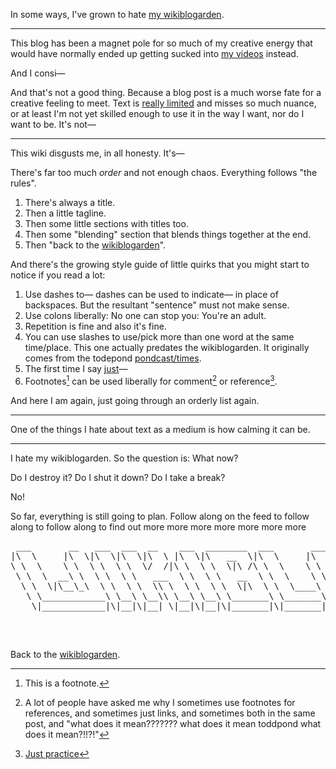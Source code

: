 In some ways, I've grown to hate [my wikiblogarden](/wikiblogarden).

<hr>

This blog has been a magnet pole for so much of my creative energy that would have normally ended up getting sucked into [my videos](https://youtube.com/@todepond) instead. 

And I consi—

And that's not a good thing. Because a blog post is a much worse fate for a creative feeling to meet. Text is [really limited](https://www.todepond.com/wikiblogarden/art/voice/finding/words/) and misses so much nuance, or at least I'm not yet skilled enough to use it in the way I want, nor do I want to be. It's not—

<hr>

This wiki disgusts me, in all honesty. It's—

There's far too much *order* and not enough chaos. Everything follows "the rules".

1. There's always a title.
2. Then a little tagline.
3. Then some little sections with titles too.
4. Then some "blending" section that blends things together at the end.
5. Then "back to the [wikiblogarden](/wikiblogarden)".

And there's the growing style guide of little quirks that you might start to notice if you read a lot: 

1. Use dashes to— dashes can be used to indicate— in place of backspaces. But the resultant "sentence" must not make sense. 
2. Use colons liberally: No one can stop you: You're an adult. 
3. Repetition is fine and also it's fine.
4. You can use slashes to use/pick more than one word at the same time/place. This one actually predates the wikiblogarden. It originally comes from the todepond [pondcast/times](/pondcast).
5. The first time I say [just](https://www.todepond.com/wikiblogarden/better-computing/just/)—
6. Footnotes[^foot] can be used liberally for comment[^comment] or reference[^ref].

And here I am again, just going through an orderly list again.

<hr>

One of the things I hate about text as a medium is how calming it can be. 

<hr>

I hate my wikiblogarden. So the question is: What now? 

Do I destroy it? Do I shut it down? Do I take a break? 

No!

So far, everything is still going to plan. Follow along on the feed to follow along to follow along to find out more more more more more more more

<pre>
 ___       __   ___  ___  __    ___  ________  ___       ________  ________  ________  ________  ________  _______   ________           ________  ___  ___  ________  ________  _______           _________  ___       __   ________     
|\  \     |\  \|\  \|\  \|\  \ |\  \|\   __  \|\  \     |\   __  \|\   ____\|\   __  \|\   __  \|\   ___ \|\  ___ \ |\   ___  \        |\   __  \|\  \|\  \|\   __  \|\   ____\|\  ___ \         |\___   ___\\  \     |\  \|\   __  \    
\ \  \    \ \  \ \  \ \  \/  /|\ \  \ \  \|\ /\ \  \    \ \  \|\  \ \  \___|\ \  \|\  \ \  \|\  \ \  \_|\ \ \   __/|\ \  \\ \  \       \ \  \|\  \ \  \\\  \ \  \|\  \ \  \___|\ \   __/|        \|___ \  \_\ \  \    \ \  \ \  \|\  \   
 \ \  \  __\ \  \ \  \ \   ___  \ \  \ \   __  \ \  \    \ \  \\\  \ \  \  __\ \   __  \ \   _  _\ \  \ \\ \ \  \_|/_\ \  \\ \  \       \ \   ____\ \   __  \ \   __  \ \_____  \ \  \_|/__           \ \  \ \ \  \  __\ \  \ \  \\\  \  
  \ \  \|\__\_\  \ \  \ \  \\ \  \ \  \ \  \|\  \ \  \____\ \  \\\  \ \  \|\  \ \  \ \  \ \  \\  \\ \  \_\\ \ \  \_|\ \ \  \\ \  \       \ \  \___|\ \  \ \  \ \  \ \  \|____|\  \ \  \_|\ \           \ \  \ \ \  \|\__\_\  \ \  \\\  \ 
   \ \____________\ \__\ \__\\ \__\ \__\ \_______\ \_______\ \_______\ \_______\ \__\ \__\ \__\\ _\\ \_______\ \_______\ \__\\ \__\       \ \__\    \ \__\ \__\ \__\ \__\____\_\  \ \_______\           \ \__\ \ \____________\ \_______\
    \|____________|\|__|\|__| \|__|\|__|\|_______|\|_______|\|_______|\|_______|\|__|\|__|\|__|\|__|\|_______|\|_______|\|__| \|__|        \|__|     \|__|\|__|\|__|\|__|\_________\|_______|            \|__|  \|____________|\|_______|
                                                                                                                                                                        \|_________|                                          
</pre>

<br>

Back to the [wikiblogarden](/wikiblogarden).



[^foot]: This is a footnote.
[^comment]: A lot of people have asked me why I sometimes use footnotes for references, and sometimes just links, and sometimes both in the same post[^true], and "what does it mean??????? what does it mean toddpond what does it mean?!!?!"
[^ref]: [Just practice](https://www.todepond.com/wikiblogarden/genocide/platform/)
[^true]: [True for you style](https://www.todepond.com/wikiblogarden/academia/style/true-for-you/)
